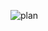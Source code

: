 ![plan](https://github.com/pino-studium/SemanticWeb/assets/118847450/183f7cb2-a063-4c08-8fae-036a71902dc1)
